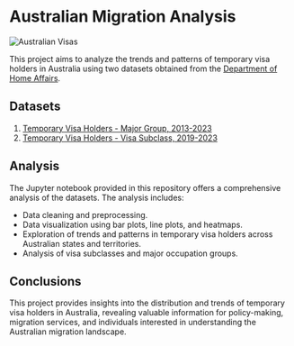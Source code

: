 # Australian Migration Analysis


![Australian Visas](https://upload.wikimedia.org/wikipedia/commons/thumb/6/6f/Human_migration_patterns_proposed_in_Tracing_the_road_down_under.webp/512px-Human_migration_patterns_proposed_in_Tracing_the_road_down_under.webp.png)

This project aims to analyze the trends and patterns of temporary visa holders in Australia using two datasets obtained from the [Department of Home Affairs](https://data.gov.au/search?organisation=Department%20of%20Home%20Affairs).

## Datasets

1. [Temporary Visa Holders - Major Group, 2013-2023](https://data.gov.au/dataset/ds-dga-2515b21d-0dba-4810-afd4-ac8dd92e873e/details?q=)
2. [Temporary Visa Holders - Visa Subclass, 2019-2023](https://data.gov.au/dataset/ds-dga-ab245863-4dea-4661-a334-71ee15937130/details?q=)

## Analysis

The Jupyter notebook provided in this repository offers a comprehensive analysis of the datasets. The analysis includes:

- Data cleaning and preprocessing.
- Data visualization using bar plots, line plots, and heatmaps.
- Exploration of trends and patterns in temporary visa holders across Australian states and territories.
- Analysis of visa subclasses and major occupation groups.

## Conclusions

This project provides insights into the distribution and trends of temporary visa holders in Australia, revealing valuable information for policy-making, migration services, and individuals interested in understanding the Australian migration landscape.
